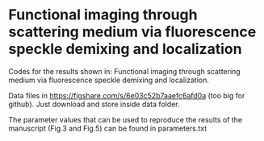 # Functional imaging through scattering medium via fluorescence speckle demixing and localization

Codes for the results shown in: Functional imaging through scattering medium via fluorescence speckle demixing and localization. 

Data files in https://figshare.com/s/6e03c52b7aaefc6afd0a (too big for github). Just download and store inside data folder.

The parameter values that can be used to reproduce the results of the manuscript (Fig.3 and Fig.5) can be found in parameters.txt
